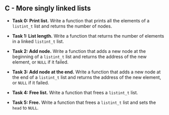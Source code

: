 ## C - More singly linked lists

- **Task 0: Print list.** Write a function that prints all the elements of a `listint_t` list and returns the number of nodes.

- **Task 1: List length.** Write a function that returns the number of elements in a linked `listint_t` list.

- **Task 2: Add node.** Write a function that adds a new node at the beginning of a `listint_t` list and returns the address of the new element, or `NULL` if it failed.

- **Task 3: Add node at the end.** Write a function that adds a new node at the end of a `listint_t` list and returns the address of the new element, or `NULL` if it failed.

- **Task 4: Free list.** Write a function that frees a `listint_t` list.

- **Task 5: Free.** Write a function that frees a `listint_t` list and sets the `head` to `NULL`.
